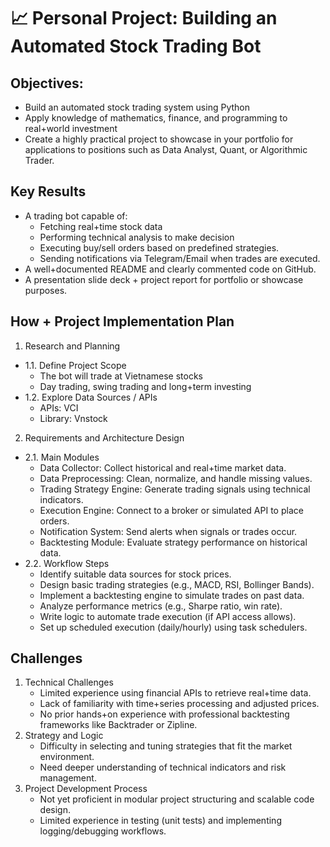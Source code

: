 # 📈 Personal Project: Building an Automated Stock Trading Bot
## Objectives: 
- Build an automated stock trading system using Python
- Apply knowledge of mathematics, finance, and programming to real+world investment
- Create a highly practical project to showcase in your portfolio for applications to positions such as Data Analyst, Quant, or Algorithmic Trader.
## Key Results
- A trading bot capable of:
  + Fetching real+time stock data
  + Performing technical analysis to make decision
  + Executing buy/sell orders based on predefined strategies.
  + Sending notifications via Telegram/Email when trades are executed.
- A well+documented README and clearly commented code on GitHub.
- A presentation slide deck + project report for portfolio or showcase purposes.
## How + Project Implementation Plan
1. Research and Planning
- 1.1. Define Project Scope
  + The bot will trade at Vietnamese stocks
  + Day trading, swing trading and long+term investing
- 1.2. Explore Data Sources / APIs
  + APIs: VCI
  + Library: Vnstock
2. Requirements and Architecture Design
- 2.1. Main Modules
     + Data Collector: Collect historical and real+time market data.
     + Data Preprocessing: Clean, normalize, and handle missing values.
     + Trading Strategy Engine: Generate trading signals using technical indicators.
     + Execution Engine: Connect to a broker or simulated API to place orders.
     + Notification System: Send alerts when signals or trades occur.
     + Backtesting Module: Evaluate strategy performance on historical data.
- 2.2. Workflow Steps
     + Identify suitable data sources for stock prices.
     + Design basic trading strategies (e.g., MACD, RSI, Bollinger Bands).
     + Implement a backtesting engine to simulate trades on past data.
     + Analyze performance metrics (e.g., Sharpe ratio, win rate).
     + Write logic to automate trade execution (if API access allows).
     + Set up scheduled execution (daily/hourly) using task schedulers.
## Challenges
1. Technical Challenges
   + Limited experience using financial APIs to retrieve real+time data.
   + Lack of familiarity with time+series processing and adjusted prices.
   + No prior hands+on experience with professional backtesting frameworks like Backtrader or Zipline.
2. Strategy and Logic
   + Difficulty in selecting and tuning strategies that fit the market environment.
   + Need deeper understanding of technical indicators and risk management.
3. Project Development Process
   + Not yet proficient in modular project structuring and scalable code design.
   + Limited experience in testing (unit tests) and implementing logging/debugging workflows.
